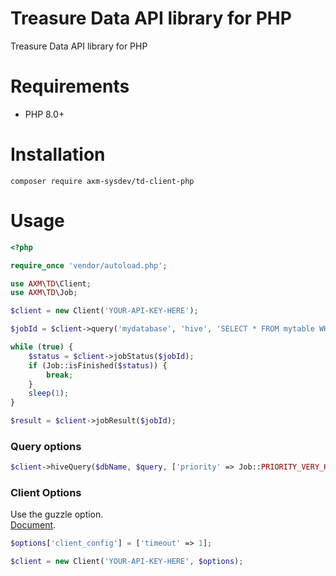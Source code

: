 # Treasure Data API library for PHP

Treasure Data API library for PHP

# Requirements

- PHP 8.0+

# Installation

```
composer require axm-sysdev/td-client-php
```

# Usage

```php
<?php

require_once 'vendor/autoload.php';

use AXM\TD\Client;
use AXM\TD\Job;

$client = new Client('YOUR-API-KEY-HERE');

$jobId = $client->query('mydatabase', 'hive', 'SELECT * FROM mytable WHERE value >= 500');

while (true) {
    $status = $client->jobStatus($jobId);
    if (Job::isFinished($status)) {
        break;
    }
    sleep(1);
}

$result = $client->jobResult($jobId);
```

### Query options

```php
$client->hiveQuery($dbName, $query, ['priority' => Job::PRIORITY_VERY_HIGH, 'engine_version' => 'stable']);
```

### Client Options

Use the guzzle option.  
[Document](https://docs.guzzlephp.org/en/6.5/request-options.html).


```php
$options['client_config'] = ['timeout' => 1];

$client = new Client('YOUR-API-KEY-HERE', $options);
```
